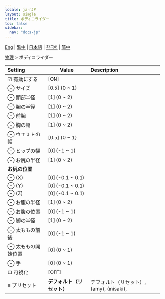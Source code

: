 ```yaml
---
locale: ja-rJP
layout: single
title: ボディコライダー
toc: false
sidebar:
  nav: "docs-jp"
---
```

[Eng](/dancexr/menu/2025.4/actor/body_colliders) | [繁中](/tw/dancexr/menu/2025.4/actor/body_colliders) | [日本語](/jp/dancexr/menu/2025.4/actor/body_colliders) | [한국어](/kr/dancexr/menu/2025.4/actor/body_colliders) | [简中](/zh/dancexr/menu/2025.4/actor/body_colliders)

[物理](../menu#物理) > ボディコライダー



| Setting | Value | Description |
| :--- | --- | :--- |
|  ☑ 有効にする| [ON] | 
|  ⊖ サイズ| [0.5] (0 ~ 1) | 
|  ⊖ 頭部半径| [1] (0 ~ 2) | 
|  ⊖ 腕の半径| [1] (0 ~ 2) | 
|  ⊖ 前腕| [1] (0 ~ 2) | 
|  ⊖ 胸の幅| [1] (0 ~ 2) | 
|  ⊖ ウエストの幅| [0.5] (0 ~ 1) | 
|  ⊖ ヒップの幅| [0] (-1 ~ 1) | 
|  ⊖ お尻の半径| [1] (0 ~ 2) | 
|  <b>お尻の位置</b>|| 
|  ⊖ (X)| [0] (-0.1 ~ 0.1) | 
|  ⊖ (Y)| [0] (-0.1 ~ 0.1) | 
|  ⊖ (Z)| [0] (-0.1 ~ 0.1) | 
|  ⊖ お腹の半径| [1] (0 ~ 2) | 
|  ⊖ お腹の位置| [0] (-1 ~ 1) | 
|  ⊖ 脚の半径| [1] (0 ~ 2) | 
|  ⊖ 太ももの前後| [0] (-1 ~ 1) | 
|  ⊖ 太ももの開始位置| [0] (0 ~ 1) | 
|  ⊖ 手| [0] (0 ~ 1) | 
|  □ 可視化| [OFF] | 
|  ≡ プリセット| **デフォルト（リセット）** | デフォルト（リセット）, (amy), (misaki),  |
